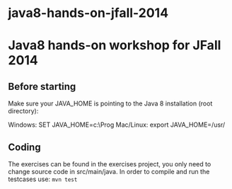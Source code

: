java8-hands-on-jfall-2014
=========================

# Java8 hands-on workshop for JFall 2014

## Before starting

Make sure your JAVA_HOME is pointing to the Java 8 installation (root directory):

Windows: SET JAVA_HOME=c:\\Prog
Mac/Linux: export JAVA_HOME=/usr/

## Coding

The exercises can be found in the exercises project, you only need to change source code in src/main/java.
In order to compile and run the testcases use: `mvn test`
